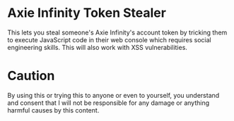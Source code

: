 # Axie Infinity Token Stealer
This lets you steal someone's Axie Infinity's account token by tricking them to execute JavaScript code in their web console which requires social engineering skills. This will also work with XSS vulnerabilities.

# Caution
By using this or trying this to anyone or even to yourself, you understand and consent that I will not be responsible for any damage or anything harmful causes by this content.

